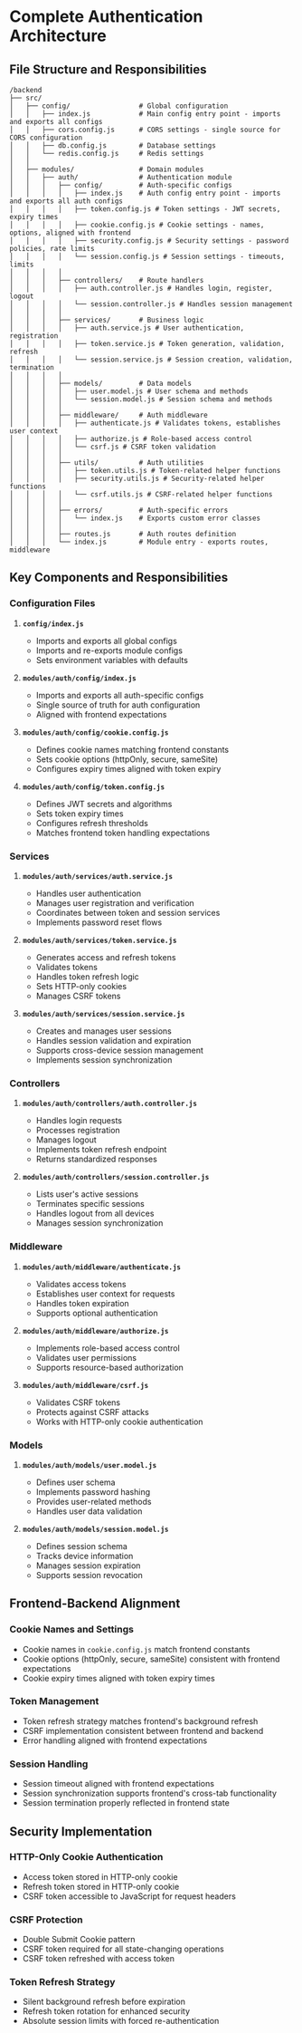 # Complete Authentication Architecture

## File Structure and Responsibilities

```
/backend
├── src/
│   ├── config/                 # Global configuration
│   │   ├── index.js            # Main config entry point - imports and exports all configs
│   │   ├── cors.config.js      # CORS settings - single source for CORS configuration
│   │   ├── db.config.js        # Database settings
│   │   └── redis.config.js     # Redis settings
│   │
│   ├── modules/                # Domain modules
│   │   ├── auth/               # Authentication module
│   │   │   ├── config/         # Auth-specific configs
│   │   │   │   ├── index.js    # Auth config entry point - imports and exports all auth configs
│   │   │   │   ├── token.config.js # Token settings - JWT secrets, expiry times
│   │   │   │   ├── cookie.config.js # Cookie settings - names, options, aligned with frontend
│   │   │   │   ├── security.config.js # Security settings - password policies, rate limits
│   │   │   │   └── session.config.js # Session settings - timeouts, limits
│   │   │   │
│   │   │   ├── controllers/    # Route handlers
│   │   │   │   ├── auth.controller.js # Handles login, register, logout
│   │   │   │   └── session.controller.js # Handles session management
│   │   │   │
│   │   │   ├── services/       # Business logic
│   │   │   │   ├── auth.service.js # User authentication, registration
│   │   │   │   ├── token.service.js # Token generation, validation, refresh
│   │   │   │   └── session.service.js # Session creation, validation, termination
│   │   │   │
│   │   │   ├── models/         # Data models
│   │   │   │   ├── user.model.js # User schema and methods
│   │   │   │   └── session.model.js # Session schema and methods
│   │   │   │
│   │   │   ├── middleware/     # Auth middleware
│   │   │   │   ├── authenticate.js # Validates tokens, establishes user context
│   │   │   │   ├── authorize.js # Role-based access control
│   │   │   │   └── csrf.js # CSRF token validation
│   │   │   │
│   │   │   ├── utils/          # Auth utilities
│   │   │   │   ├── token.utils.js # Token-related helper functions
│   │   │   │   ├── security.utils.js # Security-related helper functions
│   │   │   │   └── csrf.utils.js # CSRF-related helper functions
│   │   │   │
│   │   │   ├── errors/         # Auth-specific errors
│   │   │   │   └── index.js    # Exports custom error classes
│   │   │   │
│   │   │   ├── routes.js       # Auth routes definition
│   │   │   └── index.js        # Module entry - exports routes, middleware
```

## Key Components and Responsibilities

### Configuration Files

1. **`config/index.js`**
   - Imports and exports all global configs
   - Imports and re-exports module configs
   - Sets environment variables with defaults

2. **`modules/auth/config/index.js`**
   - Imports and exports all auth-specific configs
   - Single source of truth for auth configuration
   - Aligned with frontend expectations

3. **`modules/auth/config/cookie.config.js`**
   - Defines cookie names matching frontend constants
   - Sets cookie options (httpOnly, secure, sameSite)
   - Configures expiry times aligned with token expiry

4. **`modules/auth/config/token.config.js`**
   - Defines JWT secrets and algorithms
   - Sets token expiry times
   - Configures refresh thresholds
   - Matches frontend token handling expectations

### Services

1. **`modules/auth/services/auth.service.js`**
   - Handles user authentication
   - Manages user registration and verification
   - Coordinates between token and session services
   - Implements password reset flows

2. **`modules/auth/services/token.service.js`**
   - Generates access and refresh tokens
   - Validates tokens
   - Handles token refresh logic
   - Sets HTTP-only cookies
   - Manages CSRF tokens

3. **`modules/auth/services/session.service.js`**
   - Creates and manages user sessions
   - Handles session validation and expiration
   - Supports cross-device session management
   - Implements session synchronization

### Controllers

1. **`modules/auth/controllers/auth.controller.js`**
   - Handles login requests
   - Processes registration
   - Manages logout
   - Implements token refresh endpoint
   - Returns standardized responses

2. **`modules/auth/controllers/session.controller.js`**
   - Lists user's active sessions
   - Terminates specific sessions
   - Handles logout from all devices
   - Manages session synchronization

### Middleware

1. **`modules/auth/middleware/authenticate.js`**
   - Validates access tokens
   - Establishes user context for requests
   - Handles token expiration
   - Supports optional authentication

2. **`modules/auth/middleware/authorize.js`**
   - Implements role-based access control
   - Validates user permissions
   - Supports resource-based authorization

3. **`modules/auth/middleware/csrf.js`**
   - Validates CSRF tokens
   - Protects against CSRF attacks
   - Works with HTTP-only cookie authentication

### Models

1. **`modules/auth/models/user.model.js`**
   - Defines user schema
   - Implements password hashing
   - Provides user-related methods
   - Handles user data validation

2. **`modules/auth/models/session.model.js`**
   - Defines session schema
   - Tracks device information
   - Manages session expiration
   - Supports session revocation

## Frontend-Backend Alignment

### Cookie Names and Settings
- Cookie names in `cookie.config.js` match frontend constants
- Cookie options (httpOnly, secure, sameSite) consistent with frontend expectations
- Cookie expiry times aligned with token expiry times

### Token Management
- Token refresh strategy matches frontend's background refresh
- CSRF implementation consistent between frontend and backend
- Error handling aligned with frontend expectations

### Session Handling
- Session timeout aligned with frontend expectations
- Session synchronization supports frontend's cross-tab functionality
- Session termination properly reflected in frontend state

## Security Implementation

### HTTP-Only Cookie Authentication
- Access token stored in HTTP-only cookie
- Refresh token stored in HTTP-only cookie
- CSRF token accessible to JavaScript for request headers

### CSRF Protection
- Double Submit Cookie pattern
- CSRF token required for all state-changing operations
- CSRF token refreshed with access token

### Token Refresh Strategy
- Silent background refresh before expiration
- Refresh token rotation for enhanced security
- Absolute session limits with forced re-authentication
